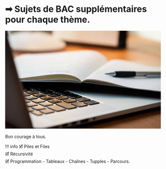 # &#10145; Sujets de BAC supplémentaires pour chaque thème.

![](../images/ordi_cahier.jpg)

Bon courage à tous.

!!! info
    🗹 Piles et Files  
    🗹 Récursivité  
    🗹 Programmation - Tableaux - Chaînes - Tupples - Parcours.
      
    

